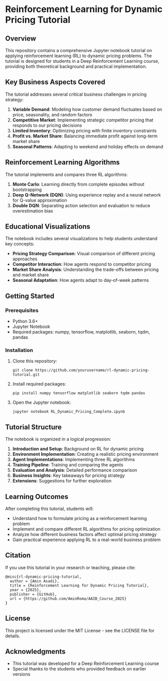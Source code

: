 # Reinforcement Learning for Dynamic Pricing Tutorial

## Overview

This repository contains a comprehensive Jupyter notebook tutorial on applying reinforcement learning (RL) to dynamic pricing problems. The tutorial is designed for students in a Deep Reinforcement Learning course, providing both theoretical background and practical implementation.

## Key Business Aspects Covered

The tutorial addresses several critical business challenges in pricing strategy:

1. **Variable Demand**: Modeling how customer demand fluctuates based on price, seasonality, and random factors
2. **Competitive Market**: Implementing strategic competitor pricing that responds to our pricing decisions
3. **Limited Inventory**: Optimizing pricing with finite inventory constraints
4. **Profit vs. Market Share**: Balancing immediate profit against long-term market share
5. **Seasonal Patterns**: Adapting to weekend and holiday effects on demand

## Reinforcement Learning Algorithms

The tutorial implements and compares three RL algorithms:

1. **Monte Carlo**: Learning directly from complete episodes without bootstrapping
2. **Deep Q-Network (DQN)**: Using experience replay and a neural network for Q-value approximation
3. **Double DQN**: Separating action selection and evaluation to reduce overestimation bias

## Educational Visualizations

The notebook includes several visualizations to help students understand key concepts:

- **Pricing Strategy Comparison**: Visual comparison of different pricing approaches
- **Competitor Interaction**: How agents respond to competitor pricing
- **Market Share Analysis**: Understanding the trade-offs between pricing and market share
- **Seasonal Adaptation**: How agents adapt to day-of-week patterns

## Getting Started

### Prerequisites

- Python 3.6+
- Jupyter Notebook
- Required packages: numpy, tensorflow, matplotlib, seaborn, tqdm, pandas

### Installation

1. Clone this repository:
   ```
   git clone https://github.com/yourusername/rl-dynamic-pricing-tutorial.git
   ```

2. Install required packages:
   ```
   pip install numpy tensorflow matplotlib seaborn tqdm pandas
   ```

3. Open the Jupyter notebook:
   ```
   jupyter notebook RL_Dynamic_Pricing_Complete.ipynb
   ```

## Tutorial Structure

The notebook is organized in a logical progression:

1. **Introduction and Setup**: Background on RL for dynamic pricing
2. **Environment Implementation**: Creating a realistic pricing environment
3. **Agent Implementations**: Implementing three RL algorithms
4. **Training Pipeline**: Training and comparing the agents
5. **Evaluation and Analysis**: Detailed performance comparison
6. **Business Insights**: Key takeaways for pricing strategy
7. **Extensions**: Suggestions for further exploration

## Learning Outcomes

After completing this tutorial, students will:

- Understand how to formulate pricing as a reinforcement learning problem
- Implement and compare different RL algorithms for pricing optimization
- Analyze how different business factors affect optimal pricing strategy
- Gain practical experience applying RL to a real-world business problem

## Citation

If you use this tutorial in your research or teaching, please cite:

```
@misc{rl-dynamic-pricing-tutorial,
  author = {Amin Asadi},
  title = {Reinforcement Learning for Dynamic Pricing Tutorial},
  year = {2025},
  publisher = {GitHub},
  url = {https://github.com/AminRoma/AAIB_Course_2025}
}
```

## License

This project is licensed under the MIT License - see the LICENSE file for details.

## Acknowledgments

- This tutorial was developed for a Deep Reinforcement Learning course
- Special thanks to the students who provided feedback on earlier versions
